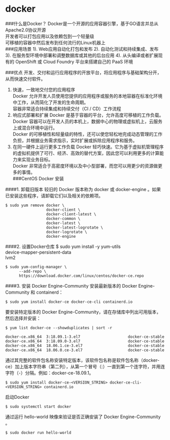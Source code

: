 # docker

###什么是Docker？
    Docker是一个开源的应用容器引擎，基于GO语言并总从Apache2.0协议开源   
    开发者可以打包应用以及依赖包到一个轻量级    
    可移植的容器中然后发布到任何流行的Linux机器上  
###应用场景
    1). Web应用自动化打包和发布
    2). 自动化测试和持续集成、发布
    3). 在服务型环境中部署和调整数据库或其他的后台应用
    4). 从头编译或者扩展现有的 OpenShift 或 Cloud Foundry 平台来搭建自己的 PaaS 环境
    
###优点
开发、交付和运行应用程序的开放平台，将应用程序与基础架构分开，从而快速交付软件。  
1. 快速，一致地交付您的应用程序  
    Docker 允许开发人员使用您提供的应用程序或服务的本地容器在标准化环境中工作，从而简化了开发的生命周期。  
    容器非常适合持续集成和持续交付（CI / CD）工作流程  
2. 响应式部署和扩展
    Docker 是基于容器的平台，允许高度可移植的工作负载。Docker 容器可以在开发人员的本机上，数据中心的物理或虚拟机上，云服务上或混合环境中运行。  
    Docker 的可移植性和轻量级的特性，还可以使您轻松地完成动态管理的工作负担，并根据业务需求指示，实时扩展或拆除应用程序和服务。  
3. 在同一硬件上运行更多工作负载
    Docker 轻巧快速。它为基于虚拟机管理程序的虚拟机提供了可行、经济、高效的替代方案，因此您可以利用更多的计算能力来实现业务目标。  
    Docker 非常适合于高密度环境以及中小型部署，而您可以用更少的资源做更多的事情。  
###CentOS Docker 安装
    
####1. 卸载旧版本
较旧的 Docker 版本称为 docker 或 docker-engine 。如果已安装这些程序，请卸载它们以及相关的依赖项。
    
    $ sudo yum remove docker \
                      docker-client \
                      docker-client-latest \
                      docker-common \
                      docker-latest \
                      docker-latest-logrotate \
                      docker-logrotate \
                      docker-engine
####2. 设置Docker仓库
    $ sudo yum install -y yum-utils \
      device-mapper-persistent-data \
      lvm2
      
    $ sudo yum-config-manager \
          --add-repo \
          https://download.docker.com/linux/centos/docker-ce.repo
####3. 安装 Docker Engine-Community
安装最新版本的 Docker Engine-Community 和 containerd：  

    $ sudo yum install docker-ce docker-ce-cli containerd.io
    
要安装特定版本的 Docker Engine-Community，请在存储库中列出可用版本，然后选择并安装：
    
    $ yum list docker-ce --showduplicates | sort -r
    
    docker-ce.x86_64  3:18.09.1-3.el7                     docker-ce-stable
    docker-ce.x86_64  3:18.09.0-3.el7                     docker-ce-stable
    docker-ce.x86_64  18.06.1.ce-3.el7                    docker-ce-stable
    docker-ce.x86_64  18.06.0.ce-3.el7                    docker-ce-stable

通过其完整的软件包名称安装特定版本，该软件包名称是软件包名称（docker-ce）加上版本字符串（第二列），从第一个冒号（:）一直到第一个连字符，并用连字符（-）分隔。例如：docker-ce-18.09.1。

    $ sudo yum install docker-ce-<VERSION_STRING> docker-ce-cli-<VERSION_STRING> containerd.io
    
启动Docker
    
    $ sudo systemctl start docker
    
通过运行 hello-world 映像来验证是否正确安装了 Docker Engine-Community 。
    
    $ sudo docker run hello-world
    
